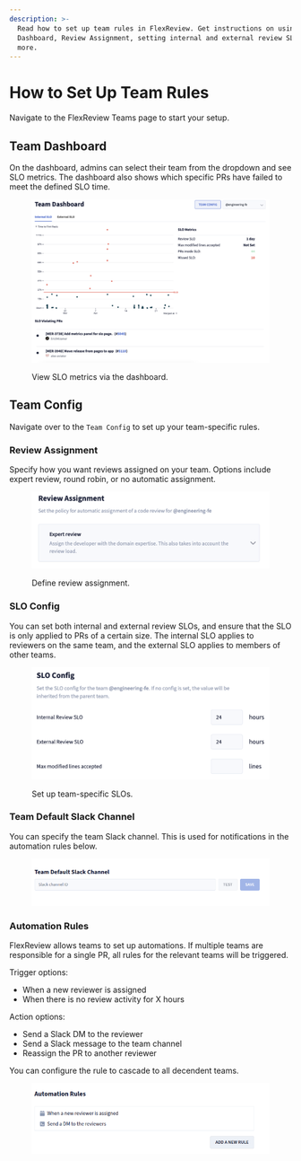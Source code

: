 ```yaml
---
description: >-
  Read how to set up team rules in FlexReview. Get instructions on using Team
  Dashboard, Review Assignment, setting internal and external review SLOs, and
  more.
---
```


# How to Set Up Team Rules

Navigate to the FlexReview Teams page to start your setup.

## Team Dashboard

On the dashboard, admins can select their team from the dropdown and see SLO metrics. The dashboard also shows which specific PRs have failed to meet the defined SLO time.

<figure><img src="../../.gitbook/assets/Screen Shot 2024-04-24 at 5.27.36 PM.png" alt=""><figcaption><p>View SLO metrics via the dashboard.</p></figcaption></figure>

## Team Config

Navigate over to the `Team Config` to set up your team-specific rules.

### Review Assignment

Specify how you want reviews assigned on your team. Options include expert review, round robin, or no automatic assignment.

<figure><img src="../../.gitbook/assets/Screen Shot 2024-04-24 at 5.44.13 PM.png" alt="" width="563"><figcaption><p>Define review assignment.</p></figcaption></figure>

### SLO Config

You can set both internal and external review SLOs, and ensure that the SLO is only applied to PRs of a certain size. The internal SLO applies to reviewers on the same team, and the external SLO applies to members of other teams.

<figure><img src="../../.gitbook/assets/Screen Shot 2024-04-24 at 5.44.52 PM.png" alt="" width="563"><figcaption><p>Set up team-specific SLOs.</p></figcaption></figure>

### Team Default Slack Channel

You can specify the team Slack channel. This is used for notifications in the automation rules below.

<figure><img src="../../.gitbook/assets/image (1) (1) (1) (1) (1) (1) (1).png" alt=""><figcaption></figcaption></figure>

### Automation Rules

FlexReview allows teams to set up automations. If multiple teams are responsible for a single PR, all rules for the relevant teams will be triggered.

Trigger options:

* When a new reviewer is assigned
* When there is no review activity for X hours

Action options:

* Send a Slack DM to the reviewer
* Send a Slack message to the team channel
* Reassign the PR to another reviewer

You can configure the rule to cascade to all decendent teams.

<figure><img src="../../.gitbook/assets/image (2) (1) (1) (1) (1).png" alt=""><figcaption></figcaption></figure>
